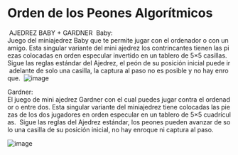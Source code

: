 # Orden de los Peones Algorítmicos

  AJEDREZ BABY + GARDNER 
  Baby: Juego del miniajedrez Baby que te permite jugar con el ordenador o con un amigo. Esta singular variante del mini ajedrez los contrincantes tienen las piezas colocadas en orden especular invertido en un tablero de 5×5 casillas. Sigue las reglas estándar del Ajedrez, el peón de su posición inicial puede ir adelante de solo una casilla, la captura al paso no es posible y no hay enroque. 
![image](https://github.com/ningxinye/Ajedrez/assets/61113927/511c68bf-d87d-4012-a2a8-d40734fbcffc)


  Gardner: 
El juego de mini ajedrez Gardner con el cual puedes jugar contra el ordenador o entre dos. Esta singular variante del miniajedrez tiene colocadas las piezas de los dos jugadores en orden especular en un tablero de 5×5 cuadrículas.  Sigue las reglas del Ajedrez estándar, los peones pueden avanzar de solo una casilla de su posición inicial, no hay enroque ni captura al paso.

![image](https://github.com/ningxinye/Ajedrez/assets/61113927/cd1da8c1-261a-481c-8c14-dec1da065093)
